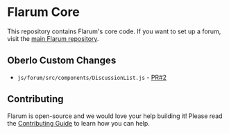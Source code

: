 # Flarum Core

This repository contains Flarum's core code. If you want to set up a forum, visit the [main Flarum repository](http://github.com/flarum/flarum).

## Oberlo Custom Changes
* `js/forum/src/components/DiscussionList.js` - [PR#2](https://github.com/recallfx/core/pull/2)

## Contributing

Flarum is open-source and we would love your help building it! Please read the [Contributing Guide](https://github.com/flarum/flarum/blob/master/CONTRIBUTING.md) to learn how you can help.
